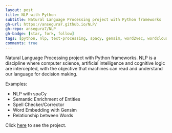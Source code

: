 ```yaml
---
layout: post
title: NLP with Python
subtitle: Natural Language Processing project with Python frameworks
gh-url: https://ansegura7.github.io/NLP/
gh-repo: ansegura7/NLP
gh-badge: [star, fork, follow]
tags: [python, nlp, text-processing, spacy, gensim, word2vec, wordcloud, spellchecker]
comments: true
---
```


Natural Language Processing project with Python frameworks. NLP is a discipline where computer science, artificial intelligence and cognitive logic are intercepted, with the objective that machines can read and understand our language for decision making.

Examples:
- NLP with spaCy
- Semantic Enrichment of Entities
- Spell Checker/Corrector
- Word Embedding with Gensim
- Relationship between Words

Click [here](https://ansegura7.github.io/NLP/) to see the project.
